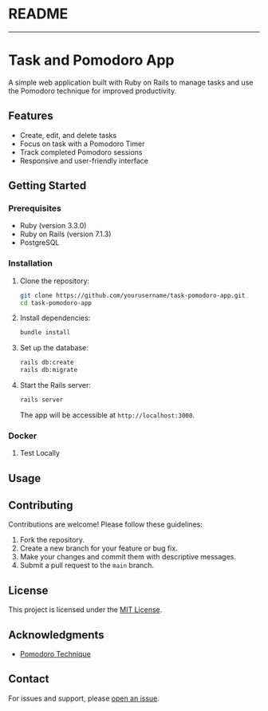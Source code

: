 # README

---

# Task and Pomodoro App

A simple web application built with Ruby on Rails to manage tasks and use the Pomodoro technique for improved productivity.

## Features

- Create, edit, and delete tasks
- Focus on task with a Pomodoro Timer
- Track completed Pomodoro sessions
- Responsive and user-friendly interface

## Getting Started

### Prerequisites

- Ruby (version 3.3.0)
- Ruby on Rails (version 7.1.3)
- PostgreSQL

### Installation

1. Clone the repository:

   ```bash
   git clone https://github.com/yourusername/task-pomodoro-app.git
   cd task-pomodoro-app
   ```

2. Install dependencies:

   ```bash
   bundle install
   ```

3. Set up the database:

   ```bash
   rails db:create
   rails db:migrate
   ```

4. Start the Rails server:

   ```bash
   rails server
   ```

   The app will be accessible at `http://localhost:3000`.

### Docker

1. Test Locally

## Usage

## Contributing

Contributions are welcome! Please follow these guidelines:

1. Fork the repository.
2. Create a new branch for your feature or bug fix.
3. Make your changes and commit them with descriptive messages.
4. Submit a pull request to the `main` branch.

## License

This project is licensed under the [MIT License](LICENSE).

## Acknowledgments

- [Pomodoro Technique](https://en.wikipedia.org/wiki/Pomodoro_Technique)

## Contact

For issues and support, please [open an issue](https://github.com/yourusername/task-pomodoro-app/issues).
